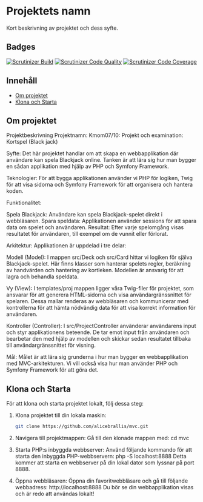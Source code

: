 # Projektets namn

Kort beskrivning av projektet och dess syfte.

## Badges

[![Scrutinizer Build](https://img.shields.io/scrutinizer/build/g/alicebrallis/mvc.svg)](https://scrutinizer-ci.com/g/alicebrallis/mvc/build-status/master)
[![Scrutinizer Code Quality](https://img.shields.io/scrutinizer/quality/g/alicebrallis/mvc.svg)](https://scrutinizer-ci.com/g/alicebrallis/mvc/?branch=master)
[![Scrutinizer Code Coverage](https://img.shields.io/scrutinizer/coverage/g/alicebrallis/mvc.svg)](https://scrutinizer-ci.com/g/alicebrallis/mvc/?branch=master)


## Innehåll

- [Om projektet](#om-projektet)
- [Klona och Starta](#klona-och-starta)

## Om projektet

Projektbeskrivning
Projektnamn: Kmom07/10: Projekt och examination: Kortspel (Black jack)

Syfte: Det här projektet handlar om att skapa en webbapplikation där användare kan spela Blackjack online. Tanken är att lära sig hur man bygger en sådan applikation med hjälp av PHP och Symfony Framework.

Teknologier: För att bygga applikationen använder vi PHP för logiken, Twig för att visa sidorna och Symfony Framework för att organisera och hantera koden.

Funktionalitet:

Spela Blackjack: Användare kan spela Blackjack-spelet direkt i webbläsaren.
Spara speldata: Applikationen använder sessions för att spara data om spelet och användaren.
Resultat: Efter varje spelomgång visas resultatet för användaren, till exempel om de vunnit eller förlorat.

Arkitektur:
Applikationen är uppdelad i tre delar:

Modell (Model): I mappen src/Deck och src/Card hittar vi logiken för själva Blackjack-spelet. Här finns klasser som hanterar spelets regler, beräkning av handvärden och hantering av kortleken. Modellen är ansvarig för att lagra och behandla speldata.

Vy (View): I templates/proj mappen ligger våra Twig-filer för projektet, som ansvarar för att generera HTML-sidorna och visa användargränssnittet för spelaren. Dessa mallar renderas av webbläsaren och kommunicerar med kontrollerna för att hämta nödvändig data för att visa korrekt information för användaren.

Kontroller (Controller): I src/ProjectController använderar användarens input och styr applikationens beteende. De tar emot input från användaren och bearbetar den med hjälp av modellen och skickar sedan resultatet tillbaka till användargränssnittet för visning.

Mål:
Målet är att lära sig grunderna i hur man bygger en webbapplikation med MVC-arkitekturen. Vi vill också visa hur man använder PHP och Symfony Framework för att göra det.



## Klona och Starta

För att klona och starta projektet lokalt, följ dessa steg:

1. Klona projektet till din lokala maskin:

   ```bash
   git clone https://github.com/alicebrallis/mvc.git

2. Navigera till projektmappen: Gå till den klonade mappen med:
    cd mvc
    
3. Starta PHP:s inbyggda webbserver: Använd följande kommando för att starta den inbyggda PHP-webbservern: 
    php -S localhost:8888
    Detta kommer att starta en webbserver på din lokal dator som lyssnar på port 8888.
4. Öppna webbläsaren: Öppna din favoritwebbläsare och gå till följande webbadress:
    http://localhost:8888
    Du bör se din webbapplikation visas och är redo att användas lokalt!
